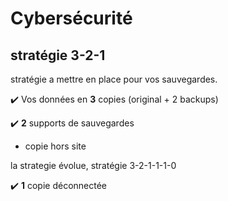 # Cybersécurité 

## stratégie 3-2-1

stratégie a mettre en place pour vos sauvegardes.

✔️ Vos données en **3** copies (original + 2 backups)

✔️ **2** supports de sauvegardes

* copie hors site

la strategie évolue, stratégie 3-2-1-1-1-0

✔️ **1** copie déconnectée 
